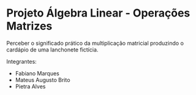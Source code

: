 # Projeto Álgebra Linear - Operações Matrizes

Perceber o significado prático da multiplicação matricial produzindo o cardápio de uma lanchonete fictícia.

Integrantes:
- Fabiano Marques
- Mateus Augusto Brito
- Pietra Alves
